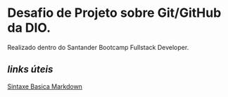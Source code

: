 # Desafio de Projeto sobre Git/GitHub da DIO.

Realizado dentro do Santander Bootcamp Fullstack Developer.

## *links úteis* 
[Sintaxe Basica Markdown](https://www.markdownguide.org/basic-syntax/)

